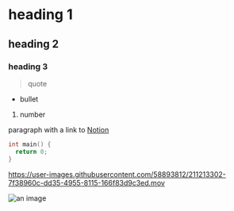 # heading 1
## heading 2
### heading 3

> quote

- bullet

1. number

paragraph with a link to [Notion](https://www.notion.so/)

```c
int main() {
  return 0;
}
```

https://user-images.githubusercontent.com/58893812/211213302-7f38960c-dd35-4955-8115-166f83d9c3ed.mov

![an image](https://image.jpeg)

